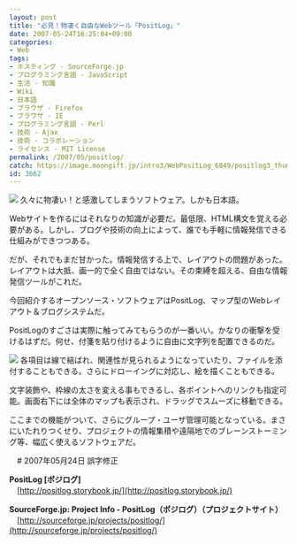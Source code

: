 ```yaml
---
layout: post
title: "必見！物凄く自由なWebツール「PositLog」"
date: 2007-05-24T16:25:04+09:00
categories:
- Web
tags: 
- ホスティング - SourceForge.jp
- プログラミング言語 - JavaScript
- 生活 - 知識
- Wiki
- 日本語
- ブラウザ - Firefox
- ブラウザ - IE
- プログラミング言語 - Perl
- 技術 - Ajax
- 技術 - コラボレーション
- ライセンス - MIT License
permalink: /2007/05/positlog/
catch: https://image.moongift.jp/intro3/WebPositLog_6849/positlog3_thumb2.png
id: 3662
---
```

[![](https://image.moongift.jp/intro3/WebPositLog_6849/positlog2_thumb1.png)](https://image.moongift.jp/intro3/WebPositLog_6849/positlog23.png) 久々に物凄い！と感激してしまうソフトウェア。しかも日本語。

 

Webサイトを作るにはそれなりの知識が必要だ。最低限、HTML構文を覚える必要がある。しかし、ブログや技術の向上によって、誰でも手軽に情報発信できる仕組みができつつある。

 

だが、それでもまだ甘かった。情報発信する上で、レイアウトの問題があった。レイアウトは大抵、画一的で全く自由ではない。その束縛を超える、自由な情報発信ツールがこれだ。

 

今回紹介するオープンソース・ソフトウェアはPositLog、マップ型のWebレイアウト＆ブログシステムだ。

<!--more--> 

PositLogのすごさは実際に触ってみてもらうのが一番いい。かなりの衝撃を受けるはずだ。何せ、付箋を貼り付けるように自由に文字列を配置できるのだ。

 

[![](https://image.moongift.jp/intro3/WebPositLog_6849/positlog3_thumb2.png)](https://image.moongift.jp/intro3/WebPositLog_6849/positlog36.png) 各項目は線で結ばれ、関連性が見られるようになっていたり、ファイルを添付することもできる。さらにドローイングに対応し、絵を描くこともできる。

 

文字装飾や、枠線の太さを変える事もできるし、各ポイントへのリンクも指定可能。画面右下には全体のマップも表示され、ドラッグでスムーズに移動できる。

 

ここまでの機能がついて、さらにグループ・ユーザ管理可能となっている。まさにいたれりつくせり、プロジェクトの情報集積や遠隔地でのブレーンストーミング等、幅広く使えるソフトウェアだ。

 

　# 2007年05月24日 誤字修正

 

**PositLog [ポジログ]**  
　[http://positlog.storybook.jp/](http://positlog.storybook.jp/)

**SourceForge.jp: Project Info - PositLog（ポジログ）（プロジェクトサイト）**  
　[http://sourceforge.jp/projects/positlog/](http://sourceforge.jp/projects/positlog/)

